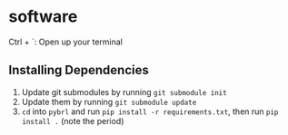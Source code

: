 # software

Ctrl + `: Open up your terminal

## Installing Dependencies
1. Update git submodules by running `git submodule init`
2. Update them by running `git submodule update`
2. `cd` into `pybrl` and run `pip install -r requirements.txt`, then run `pip install .` (note the period)

